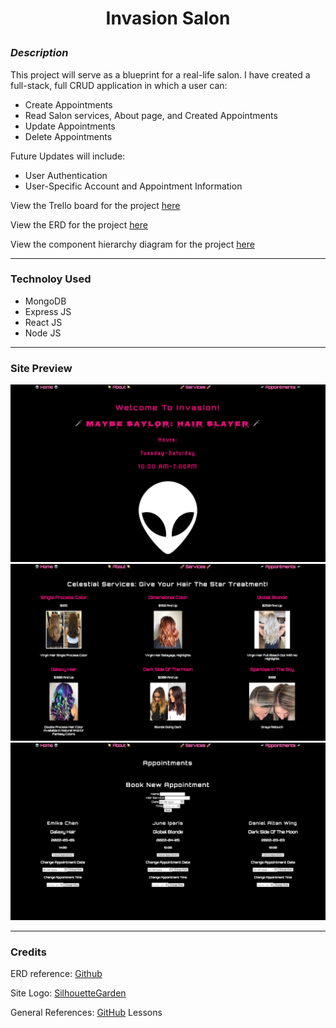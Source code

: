 # <p align =center> Invasion Salon

### _Description_

This project will serve as a blueprint for a real-life salon. I have created a full-stack, full CRUD application in which a user can:

- Create Appointments
- Read Salon services, About page, and Created Appointments
- Update Appointments
- Delete Appointments

Future Updates will include:

- User Authentication
- User-Specific Account and Appointment Information

View the Trello board for the project [here](https://trello.com/b/4HDnz3eN/invasion-salon)

View the ERD for the project [here](https://lucid.app/lucidchart/5e951a9d-a999-4163-b702-d62a151cba8e/edit?beaconFlowId=68857EA6B393B5D0&page=0_0&invitationId=inv_4114c2d7-2ddc-4aa1-87d3-c350c44d396f#)

View the component hierarchy diagram for the project [here](https://lucid.app/lucidchart/4965f83d-ac1e-4074-b7c7-f8cc162e379e/edit?beaconFlowId=786D9770C1E5C6BF&invitationId=inv_be9c6139-cb78-4b06-b7d0-f27fa91164c8&page=0_0#)

---

### Technoloy Used

- MongoDB
- Express JS
- React JS
- Node JS

---

### Site Preview

![invasion salon home](client/assets/invasion-home.png)
![invasion salon services](client/assets/invasion-services.png)
![invasion salon appointments](client/assets/invasion-appts.png)

---

### Credits

ERD reference: [Github](https://github.com/SEI-R-11-8/u2_lesson_ERD)

Site Logo: [SilhouetteGarden](https://silhouettegarden.com/download/alien-head-silhouette/)

General References: [GitHub](https://github.com/SEI-R-11-8)
Lessons
